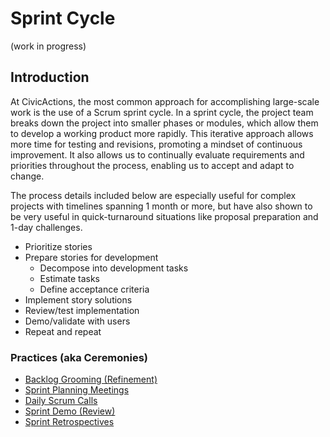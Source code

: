 # Sprint Cycle

(work in progress)

## Introduction

At CivicActions, the most common approach for accomplishing large-scale work is the use of a Scrum sprint cycle. In a sprint cycle, the project team breaks down the project into smaller phases or modules, which allow them to develop a working product more rapidly. This iterative approach allows more time for testing and revisions, promoting a mindset of continuous improvement. It also allows us to continually evaluate requirements and priorities throughout the process, enabling us to accept and adapt to change.

The process details included below are especially useful for complex projects with timelines spanning 1 month or more, but have also shown to be very useful in quick-turnaround situations like proposal preparation and 1-day challenges.

* Prioritize stories
* Prepare stories for development
    * Decompose into development tasks
    * Estimate tasks
    * Define acceptance criteria
* Implement story solutions
* Review/test implementation
* Demo/validate with users
* Repeat and repeat

### Practices (aka Ceremonies)

* [Backlog Grooming (Refinement)](practices/backlog-grooming.md)
* [Sprint Planning Meetings](practices/sprint-planning-meetings.md)
* [Daily Scrum Calls](practices/daily-scrum-calls.md)
* [Sprint Demo (Review)](practices/sprint-demo.md)
* [Sprint Retrospectives](practices/sprint-retrospectives.md)
